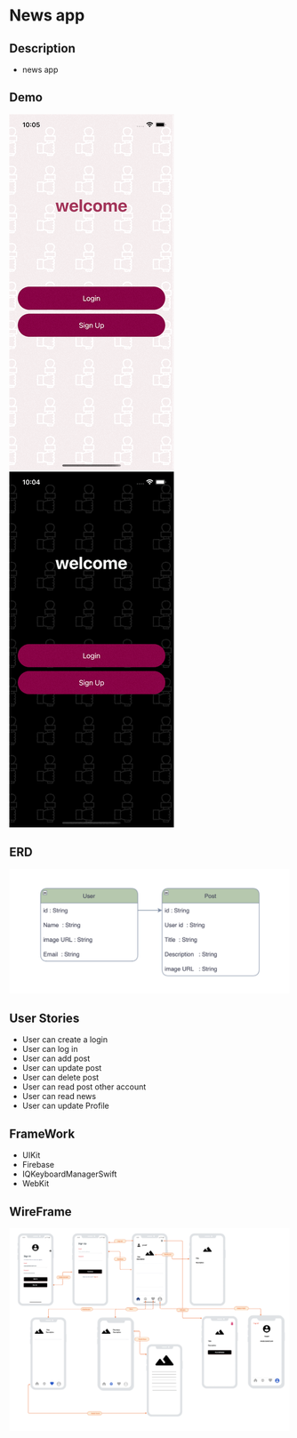 # News app

## Description 

- news app 


## Demo

![](lightMode.gif)
![](darkMode.gif)


## ERD

![](ERD.png)


## User Stories 
- User can create a login
- User can log in
- User can add post
- User can update post
- User can delete post 
- User can read post other account 
- User can read news
- User can update Profile 

## FrameWork

- UIKit
- Firebase
- IQKeyboardManagerSwift
- WebKit

## WireFrame

![](Digram.png)
